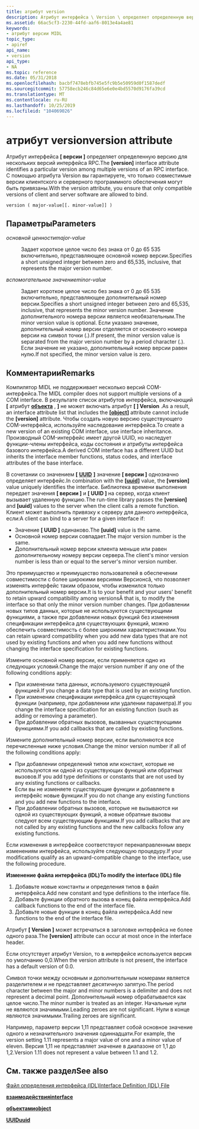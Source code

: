 ```yaml
---
title: атрибут version
description: Атрибут интерфейса \ Version \ определяет определенную версию в нескольких версиях интерфейса RPC. С помощью атрибута Version вы гарантируете, что только совместимые версии клиентского и серверного программного обеспечения могут быть привязаны.
ms.assetid: 66ac5cf3-2230-44fd-aaf6-8013e4a4ae81
keywords:
- атрибут версии MIDL
topic_type:
- apiref
api_name:
- version
api_type:
- NA
ms.topic: reference
ms.date: 05/31/2018
ms.openlocfilehash: bacbf7478ebfb745e5fc9b5e50959d0f1587dedf
ms.sourcegitcommit: 57758ecb246c84d65e6e0e4bd5570d9176fa39cd
ms.translationtype: MT
ms.contentlocale: ru-RU
ms.lasthandoff: 10/25/2019
ms.locfileid: "104069026"
---
```

# <a name="version-attribute"></a><span data-ttu-id="e4895-105">атрибут version</span><span class="sxs-lookup"><span data-stu-id="e4895-105">version attribute</span></span>

<span data-ttu-id="e4895-106">Атрибут интерфейса **\[ версии \]** определяет определенную версию для нескольких версий интерфейса RPC.</span><span class="sxs-lookup"><span data-stu-id="e4895-106">The **\[version\]** interface attribute identifies a particular version among multiple versions of an RPC interface.</span></span> <span data-ttu-id="e4895-107">С помощью атрибута Version вы гарантируете, что только совместимые версии клиентского и серверного программного обеспечения могут быть привязаны.</span><span class="sxs-lookup"><span data-stu-id="e4895-107">With the version attribute, you ensure that only compatible versions of client and server software are allowed to bind.</span></span>

``` syntax
version ( major-value[[. minor-value]] )
```

## <a name="parameters"></a><span data-ttu-id="e4895-108">Параметры</span><span class="sxs-lookup"><span data-stu-id="e4895-108">Parameters</span></span>

<dl> <dt>

<span data-ttu-id="e4895-109">*основной ценности*</span><span class="sxs-lookup"><span data-stu-id="e4895-109">*major-value*</span></span> 
</dt> <dd>

<span data-ttu-id="e4895-110">Задает короткое целое число без знака от 0 до 65 535 включительно, представляющее основной номер версии.</span><span class="sxs-lookup"><span data-stu-id="e4895-110">Specifies a short unsigned integer between zero and 65,535, inclusive, that represents the major version number.</span></span>

</dd> <dt>

<span data-ttu-id="e4895-111">*вспомогательное значение*</span><span class="sxs-lookup"><span data-stu-id="e4895-111">*minor-value*</span></span> 
</dt> <dd>

<span data-ttu-id="e4895-112">Задает короткое целое число без знака от 0 до 65 535 включительно, представляющее дополнительный номер версии.</span><span class="sxs-lookup"><span data-stu-id="e4895-112">Specifies a short unsigned integer between zero and 65,535, inclusive, that represents the minor version number.</span></span> <span data-ttu-id="e4895-113">Значение дополнительного номера версии является необязательным.</span><span class="sxs-lookup"><span data-stu-id="e4895-113">The minor version value is optional.</span></span> <span data-ttu-id="e4895-114">Если указано значение, дополнительный номер версии отделяется от основного номера версии на символ точки (.).</span><span class="sxs-lookup"><span data-stu-id="e4895-114">If present, the minor version value is separated from the major version number by a period character (.).</span></span> <span data-ttu-id="e4895-115">Если значение не указано, дополнительный номер версии равен нулю.</span><span class="sxs-lookup"><span data-stu-id="e4895-115">If not specified, the minor version value is zero.</span></span>

</dd> </dl>

## <a name="remarks"></a><span data-ttu-id="e4895-116">Комментарии</span><span class="sxs-lookup"><span data-stu-id="e4895-116">Remarks</span></span>

<span data-ttu-id="e4895-117">Компилятор MIDL не поддерживает несколько версий COM-интерфейса.</span><span class="sxs-lookup"><span data-stu-id="e4895-117">The MIDL compiler does not support multiple versions of a COM interface.</span></span> <span data-ttu-id="e4895-118">В результате список атрибутов интерфейса, включающий **\[** атрибут [**объекта**](object.md) , **\]** не может включать атрибут **\[ \] Version** .</span><span class="sxs-lookup"><span data-stu-id="e4895-118">As a result, an interface attribute list that includes the **\[**[**object**](object.md)**\]** attribute cannot include the **\[version\]** attribute.</span></span> <span data-ttu-id="e4895-119">Чтобы создать новую версию существующего COM-интерфейса, используйте наследование интерфейса.</span><span class="sxs-lookup"><span data-stu-id="e4895-119">To create a new version of an existing COM interface, use interface inheritance.</span></span> <span data-ttu-id="e4895-120">Производный COM-интерфейс имеет другой UUID, но наследует функции-члены интерфейса, коды состояния и атрибуты интерфейса базового интерфейса.</span><span class="sxs-lookup"><span data-stu-id="e4895-120">A derived COM interface has a different UUID but inherits the interface member functions, status codes, and interface attributes of the base interface.</span></span>

<span data-ttu-id="e4895-121">В сочетании со значением **\[** [**UUID**](uuid.md) **\]** значение **\[ версии \]** однозначно определяет интерфейс.</span><span class="sxs-lookup"><span data-stu-id="e4895-121">In combination with the **\[**[**uuid**](uuid.md)**\]** value, the **\[version\]** value uniquely identifies the interface.</span></span> <span data-ttu-id="e4895-122">Библиотека времени выполнения передает значения **\[ версии \]** и **\[ UUID \]** на сервер, когда клиент вызывает удаленную функцию.</span><span class="sxs-lookup"><span data-stu-id="e4895-122">The run-time library passes the **\[version\]** and **\[uuid\]** values to the server when the client calls a remote function.</span></span> <span data-ttu-id="e4895-123">Клиент может выполнить привязку к серверу для данного интерфейса, если:</span><span class="sxs-lookup"><span data-stu-id="e4895-123">A client can bind to a server for a given interface if:</span></span>

-   <span data-ttu-id="e4895-124">Значение **\[ UUID \]** одинаково.</span><span class="sxs-lookup"><span data-stu-id="e4895-124">The **\[uuid\]** value is the same.</span></span>
-   <span data-ttu-id="e4895-125">Основной номер версии совпадает.</span><span class="sxs-lookup"><span data-stu-id="e4895-125">The major version number is the same.</span></span>
-   <span data-ttu-id="e4895-126">Дополнительный номер версии клиента меньше или равен дополнительному номеру версии сервера.</span><span class="sxs-lookup"><span data-stu-id="e4895-126">The client's minor version number is less than or equal to the server's minor version number.</span></span>

<span data-ttu-id="e4895-127">Это преимущество и преимущество пользователей в обеспечении совместимости с более широкими версиями Версионсâ, что позволяет изменять интерфейс таким образом, чтобы изменился только дополнительный номер версии.</span><span class="sxs-lookup"><span data-stu-id="e4895-127">It is to your benefit and your users' benefit to retain upward compatibility among versionsÂ that is, to modify the interface so that only the minor version number changes.</span></span> <span data-ttu-id="e4895-128">При добавлении новых типов данных, которые не используются существующими функциями, а также при добавлении новых функций без изменения спецификации интерфейса для существующих функций, можно обеспечить совместимость с более широкими характеристиками.</span><span class="sxs-lookup"><span data-stu-id="e4895-128">You can retain upward compatibility when you add new data types that are not used by existing functions and when you add new functions without changing the interface specification for existing functions.</span></span>

<span data-ttu-id="e4895-129">Измените основной номер версии, если применяется одно из следующих условий.</span><span class="sxs-lookup"><span data-stu-id="e4895-129">Change the major version number if any one of the following conditions apply:</span></span>

-   <span data-ttu-id="e4895-130">При изменении типа данных, используемого существующей функцией.</span><span class="sxs-lookup"><span data-stu-id="e4895-130">If you change a data type that is used by an existing function.</span></span>
-   <span data-ttu-id="e4895-131">При изменении спецификации интерфейса для существующей функции (например, при добавлении или удалении параметра).</span><span class="sxs-lookup"><span data-stu-id="e4895-131">If you change the interface specification for an existing function (such as adding or removing a parameter).</span></span>
-   <span data-ttu-id="e4895-132">При добавлении обратных вызовов, вызванных существующими функциями.</span><span class="sxs-lookup"><span data-stu-id="e4895-132">If you add callbacks that are called by existing functions.</span></span>

<span data-ttu-id="e4895-133">Измените дополнительный номер версии, если выполняются все перечисленные ниже условия.</span><span class="sxs-lookup"><span data-stu-id="e4895-133">Change the minor version number if all of the following conditions apply:</span></span>

-   <span data-ttu-id="e4895-134">При добавлении определений типов или констант, которые не используются ни одной из существующих функций или обратных вызовов.</span><span class="sxs-lookup"><span data-stu-id="e4895-134">If you add type definitions or constants that are not used by any existing functions or callbacks.</span></span>
-   <span data-ttu-id="e4895-135">Если вы не изменяете существующие функции и добавляете в интерфейс новые функции.</span><span class="sxs-lookup"><span data-stu-id="e4895-135">If you do not change any existing functions and you add new functions to the interface.</span></span>
-   <span data-ttu-id="e4895-136">При добавлении обратных вызовов, которые не вызываются ни одной из существующих функций, а новые обратные вызовы следуют всем существующим функциям.</span><span class="sxs-lookup"><span data-stu-id="e4895-136">If you add callbacks that are not called by any existing functions and the new callbacks follow any existing functions.</span></span>

<span data-ttu-id="e4895-137">Если изменения в интерфейсе соответствуют перенаправленным вверх изменениям интерфейса, используйте следующую процедуру.</span><span class="sxs-lookup"><span data-stu-id="e4895-137">If your modifications qualify as an upward-compatible change to the interface, use the following procedure.</span></span>

<span data-ttu-id="e4895-138">**Изменение файла интерфейса (IDL)**</span><span class="sxs-lookup"><span data-stu-id="e4895-138">**To modify the interface (IDL) file**</span></span>

1.  <span data-ttu-id="e4895-139">Добавьте новые константы и определения типов в файл интерфейса.</span><span class="sxs-lookup"><span data-stu-id="e4895-139">Add new constant and type definitions to the interface file.</span></span>
2.  <span data-ttu-id="e4895-140">Добавьте функции обратного вызова в конец файла интерфейса.</span><span class="sxs-lookup"><span data-stu-id="e4895-140">Add callback functions to the end of the interface file.</span></span>
3.  <span data-ttu-id="e4895-141">Добавьте новые функции в конец файла интерфейса.</span><span class="sxs-lookup"><span data-stu-id="e4895-141">Add new functions to the end of the interface file.</span></span>

<span data-ttu-id="e4895-142">Атрибут **\[ Version \]** может встречаться в заголовке интерфейса не более одного раза.</span><span class="sxs-lookup"><span data-stu-id="e4895-142">The **\[version\]** attribute can occur at most once in the interface header.</span></span>

<span data-ttu-id="e4895-143">Если отсутствует атрибут Version, то в интерфейсе используется версия по умолчанию 0,0.</span><span class="sxs-lookup"><span data-stu-id="e4895-143">When the version attribute is not present, the interface has a default version of 0.0.</span></span>

<span data-ttu-id="e4895-144">Символ точки между основным и дополнительным номерами является разделителем и не представляет десятичную запятую.</span><span class="sxs-lookup"><span data-stu-id="e4895-144">The period character between the major and minor numbers is a delimiter and does not represent a decimal point.</span></span> <span data-ttu-id="e4895-145">Дополнительный номер обрабатывается как целое число.</span><span class="sxs-lookup"><span data-stu-id="e4895-145">The minor number is treated as an integer.</span></span> <span data-ttu-id="e4895-146">Начальные нули не являются значимыми.</span><span class="sxs-lookup"><span data-stu-id="e4895-146">Leading zeroes are not significant.</span></span> <span data-ttu-id="e4895-147">Нули в конце являются значимыми.</span><span class="sxs-lookup"><span data-stu-id="e4895-147">Trailing zeroes are significant.</span></span>

<span data-ttu-id="e4895-148">Например, параметр версии 1,11 представляет собой основное значение одного и незначительного значения одиннадцати.</span><span class="sxs-lookup"><span data-stu-id="e4895-148">For example, the version setting 1.11 represents a major value of one and a minor value of eleven.</span></span> <span data-ttu-id="e4895-149">Версия 1,11 не представляет значение в диапазоне от 1,1 до 1,2.</span><span class="sxs-lookup"><span data-stu-id="e4895-149">Version 1.11 does not represent a value between 1.1 and 1.2.</span></span>

## <a name="see-also"></a><span data-ttu-id="e4895-150">См. также раздел</span><span class="sxs-lookup"><span data-stu-id="e4895-150">See also</span></span>

<dl> <dt>

[<span data-ttu-id="e4895-151">Файл определения интерфейса (IDL)</span><span class="sxs-lookup"><span data-stu-id="e4895-151">Interface Definition (IDL) File</span></span>](interface-definition-idl-file.md)
</dt> <dt>

[<span data-ttu-id="e4895-152">**взаимодействия**</span><span class="sxs-lookup"><span data-stu-id="e4895-152">**interface**</span></span>](interface.md)
</dt> <dt>

[<span data-ttu-id="e4895-153">**объектами**</span><span class="sxs-lookup"><span data-stu-id="e4895-153">**object**</span></span>](object.md)
</dt> <dt>

[<span data-ttu-id="e4895-154">**UUID**</span><span class="sxs-lookup"><span data-stu-id="e4895-154">**uuid**</span></span>](uuid.md)
</dt> </dl>

 

 




